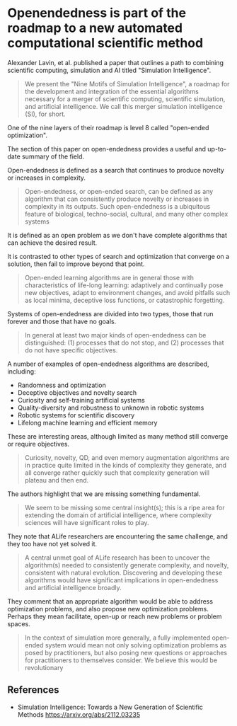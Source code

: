 # Openendedness is part of the roadmap to a new automated computational scientific method

Alexander Lavin, et al. published a paper that outlines a path to combining scientific computing, simulation and AI titled "Simulation Intelligence".

> We present the "Nine Motifs of Simulation Intelligence", a roadmap for the development and integration of the essential algorithms necessary for a merger of scientific computing, scientific simulation, and artificial intelligence. We call this merger simulation intelligence (SI), for short.

One of the nine layers of their roadmap is level 8 called "open-ended optimization".

The section of this paper on open-endedness provides a useful and up-to-date summary of the field.

Open-endedness is defined as a search that continues to produce novelty or increases in complexity.

> Open-endedness, or open-ended search, can be defined as any algorithm that can consistently produce novelty or increases in complexity in its outputs. Such open-endedness is a ubiquitous feature of biological, techno-social, cultural, and many other complex systems

It is defined as an open problem as we don't have complete algorithms that can achieve the desired result.

It is contrasted to other types of search and optimization that converge on a solution, then fail to improve beyond that point.

> Open-ended learning algorithms are in general those with characteristics of life-long learning: adaptively and continually pose new objectives, adapt to environment changes, and avoid pitfalls such as local minima, deceptive loss functions, or catastrophic forgetting.

Systems of open-endedness are divided into two types, those that run forever and those that have no goals.

> In general at least two major kinds of open-endedness can be distinguished: (1) processes that do not stop, and (2) processes that do not have specific objectives.

A number of examples of open-endedness algorithms are described, including:

- Randomness and optimization
- Deceptive objectives and novelty search
- Curiosity and self-training artificial systems
- Quality-diversity and robustness to unknown in robotic systems
- Robotic systems for scientific discovery
- Lifelong machine learning and efficient memory

These are interesting areas, although limited as many method still converge or require objectives.

> Curiosity, novelty, QD, and even memory augmentation algorithms are in practice quite limited in the kinds of complexity they generate, and all converge rather quickly such that complexity generation will plateau and then end.

The authors highlight that we are missing something fundamental.

> We seem to be missing some central insight(s); this is a ripe area for extending the domain of artificial intelligence, where complexity sciences will have significant roles to play.

They note that ALife researchers are encountering the same challenge, and they too have not yet solved it.

> A central unmet goal of ALife research has been to uncover the algorithm(s) needed to consistently generate complexity, and novelty, consistent with natural evolution. Discovering and developing these algorithms would have significant implications in open-endedness and artificial intelligence broadly.

They comment that an appropriate algorithm would be able to address optimization problems, and also propose new optimization problems. Perhaps they mean facilitate, open-up or reach new problems or problem spaces.

> In the context of simulation more generally, a fully implemented open-ended system would mean not only solving optimization problems as posed by practitioners, but also posing new questions or approaches for practitioners to themselves consider. We believe this would be revolutionary


## References

* Simulation Intelligence: Towards a New Generation of Scientific Methods
https://arxiv.org/abs/2112.03235

